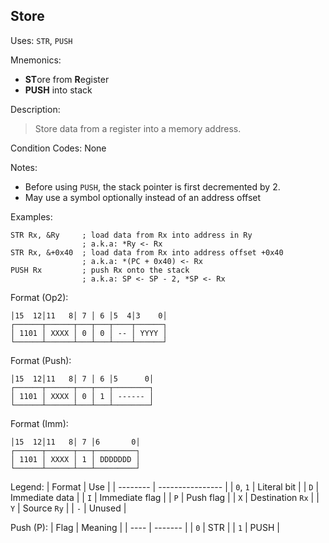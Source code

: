 ## Store

Uses:
`STR`, `PUSH`

Mnemonics:
- **ST**ore from **R**egister
- **PUSH** into stack

Description:
> Store data from a register into a memory address.

Condition Codes: None

Notes:
- Before using `PUSH`, the stack pointer is first decremented by 2.
- May use a symbol optionally instead of an address offset

Examples:
```assembly
STR Rx, &Ry     ; load data from Rx into address in Ry
                ; a.k.a: *Ry <- Rx
STR Rx, &+0x40  ; load data from Rx into address offset +0x40
                ; a.k.a: *(PC + 0x40) <- Rx
PUSH Rx         ; push Rx onto the stack
                ; a.k.a: SP <- SP - 2, *SP <- Rx
```

Format (Op2):
```
│15  12│11   8│ 7 │ 6 │5  4│3    0│
┌──────┬──────┬───┬───┬────┬──────┐
│ 1101 │ XXXX │ 0 │ 0 │ -- │ YYYY │
└──────┴──────┴───┴───┴────┴──────┘
```

Format (Push):
```
│15  12│11   8│ 7 │ 6 │5      0│
┌──────┬──────┬───┬───┬────────┐
│ 1101 │ XXXX │ 0 │ 1 │ ------ │
└──────┴──────┴───┴───┴────────┘
```

Format (Imm):
```
│15  12│11   8│ 7 │6       0│
┌──────┬──────┬───┬─────────┐
│ 1101 │ XXXX │ 1 │ DDDDDDD │
└──────┴──────┴───┴─────────┘
```

Legend:
| Format   | Use              |
| -------- | ---------------- |
| `0`, `1` | Literal bit      |
| `D`      | Immediate data   |
| `I`      | Immediate flag   |
| `P`      | Push flag        |
| `X`      | Destination `Rx` |
| `Y`      | Source `Ry`      |
| `-`      | Unused           |

Push (P):
| Flag | Meaning |
| ---- | ------- |
| `0`  | STR     |
| `1`  | PUSH    |
